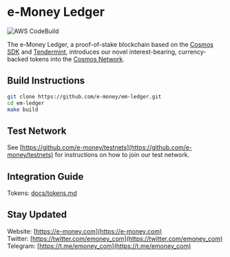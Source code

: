 # e-Money Ledger

![AWS CodeBuild](https://codebuild.eu-central-1.amazonaws.com/badges?uuid=eyJlbmNyeXB0ZWREYXRhIjoiZWQzSDZkbjZzYVpsMlNQNlJEYzlNVFlVVnhaak1UcU1RZzR5ODhPVlc5bVRpOEJUQ0liNU5zeUdCcHFlVnBXOW1JRTdRZVlDMzFOVGM2bHd1ZEtwZmVFPSIsIml2UGFyYW1ldGVyU3BlYyI6IlNsNUdrMWtiMm04c1pWaXYiLCJtYXRlcmlhbFNldFNlcmlhbCI6MX0%3D&branch=master)

The e-Money Ledger, a proof-of-stake blockchain based on the [Cosmos SDK](https://github.com/cosmos/cosmos-sdk) and [Tendermint](https://github.com/tendermint/tendermint), introduces our novel interest-bearing, currency-backed tokens into the [Cosmos Network](https://cosmos.network).

## Build Instructions

```bash
git clone https://github.com/e-money/em-ledger.git
cd em-ledger
make build
```

## Test Network

See [https://github.com/e-money/testnets](https://github.com/e-money/testnets) for instructions on how to join our test network.

## Integration Guide

Tokens: [docs/tokens.md](docs/tokens.md)

## Stay Updated

Website: [https://e-money.com](https://e-money.com)  
Twitter: [https://twitter.com/emoney_com](https://twitter.com/emoney_com)  
Telegram: [https://t.me/emoney_com](https://t.me/emoney_com)  
